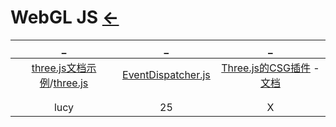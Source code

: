 # WebGL JS [←](../index.md)

| _ | _ | _ |
|:---:|:---:|:---:|
| [three.js文档示例](https://threejs.org/)/[three.js](https://github.com/mrdoob/three.js) | [EventDispatcher.js](EventDispatcher.js) | [Three.js的CSG插件](https://github.com/sshirokov/ThreeBSP) - [文档](http://www.yanhuangxueyuan.com/Three.js_course/boolean.html) |
| []() | []() | []() |
| []() | []() | []() |
| lucy | 25 | X |

